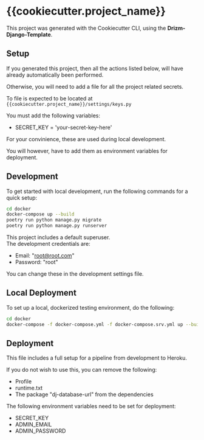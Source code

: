 # {{cookiecutter.project_name}}

This project was generated with
the Cookiecutter CLI,
using the **Drizm-Django-Template**.

## Setup

If you generated this project,
then all the actions listed below,
will have already automatically
been performed.

Otherwise,
you will need to add a file for
all the project related secrets.

To file is expected to be located at
``{{cookiecutter.project_name}}/settings/keys.py``

You must add the following variables:  
- SECRET_KEY = 'your-secret-key-here'

For your convinience, these are
used during local development.

You will however, have to add them
as environment variables for deployment.

## Development

To get started with local development,
run the following commands for a
quick setup:  
````bash
cd docker
docker-compose up --build
poetry run python manage.py migrate
poetry run python manage.py runserver
````

This project includes a default
superuser.  
The development credentials are:  
- Email: "root@root.com"
- Password: "root"

You can change these in the
development settings file.

## Local Deployment

To set up a local, dockerized
testing environment, do the following:  
````bash
cd docker
docker-compose -f docker-compose.yml -f docker-compose.srv.yml up --build --force-recreate
````

## Deployment

This file includes a full
setup for a pipeline
from development to Heroku.

If you do not wish to use this,
you can remove the following:  
- Profile
- runtime.txt
- The package "dj-database-url" from the dependencies

The following environment
variables need to be set
for deployment:
- SECRET_KEY
- ADMIN_EMAIL
- ADMIN_PASSWORD
